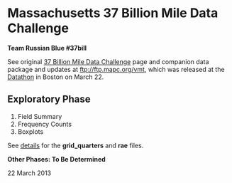 Massachusetts 37 Billion Mile Data Challenge
============================================

**Team Russian Blue #37bill**

See original [37 Billion Mile Data Challenge](http://www.37billionmilechallenge.org/) page and companion data package and updates at ftp://ftp.mapc.org/vmt, which was released at the [Datathon](http://www.37billionmilechallenge.org/#datathon) in Boston on March 22.

Exploratory Phase
-----------------

1. Field Summary
2. Frequency Counts
3. Boxplots

See [details](exploratory/README.md) for the **grid_quarters** and **rae** files.

**Other Phases: To Be Determined**


22 March 2013
